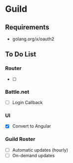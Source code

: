 # Guild

## Requirements
* golang.org/x/oauth2

## To Do List
### Router
- [ ] 

### Battle.net
- [ ] Login Callback

### UI
- [x] Convert to Angular

### Guild Roster
- [ ] Automatic updates (hourly)
- [ ] On-demand updates

